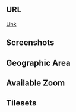 ## URL
<a href="file:///C:/Users/alyss/OneDrive/Desktop/Workspace/tilesandcolors/index.html">Link</a>

## Screenshots

## Geographic Area

## Available Zoom

## Tilesets

